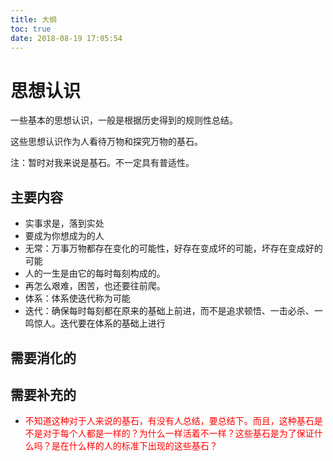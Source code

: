 ```yaml
---
title: 大纲
toc: true
date: 2018-08-19 17:05:54
---
```


# 思想认识

一些基本的思想认识，一般是根据历史得到的规则性总结。

这些思想认识作为人看待万物和探究万物的基石。

注：暂时对我来说是基石。不一定具有普适性。


## 主要内容


- 实事求是，落到实处
- 要成为你想成为的人
- 无常：万事万物都存在变化的可能性，好存在变成坏的可能，坏存在变成好的可能
- 人的一生是由它的每时每刻构成的。
- 再怎么艰难，困苦，也还要往前爬。
- 体系：体系使迭代称为可能
- 迭代：确保每时每刻都在原来的基础上前进，而不是追求顿悟、一击必杀、一鸣惊人。迭代要在体系的基础上进行

## 需要消化的




## 需要补充的

- <span style="color:red;">不知道这种对于人来说的基石，有没有人总结，要总结下。而且，这种基石是不是对于每个人都是一样的？为什么一样活着不一样？这些基石是为了保证什么吗？是在什么样的人的标准下出现的这些基石？</span>
